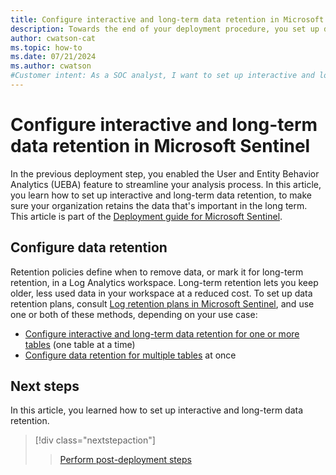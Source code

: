 ```yaml
---
title: Configure interactive and long-term data retention in Microsoft Sentinel
description: Towards the end of your deployment procedure, you set up data retention to suit your organization's needs.
author: cwatson-cat
ms.topic: how-to
ms.date: 07/21/2024
ms.author: cwatson
#Customer intent: As a SOC analyst, I want to set up interactive and long-term data retention settings so I can retain the data that's important to my organization in the long term.
---
```


# Configure interactive and long-term data retention in Microsoft Sentinel

In the previous deployment step, you enabled the User and Entity Behavior Analytics (UEBA) feature to streamline your analysis process. In this article, you learn how to set up interactive and long-term data retention, to make sure your organization retains the data that's important in the long term. This article is part of the [Deployment guide for Microsoft Sentinel](deploy-overview.md).

## Configure data retention

Retention policies define when to remove data, or mark it for long-term retention, in a Log Analytics workspace. Long-term retention lets you keep older, less used data in your workspace at a reduced cost. To set up data retention plans, consult [Log retention plans in Microsoft Sentinel](log-plans.md), and use one or both of these methods, depending on your use case:

- [Configure interactive and long-term data retention for one or more tables](/azure/azure-monitor/logs/data-retention-configure) (one table at a time)
- [Configure data retention for multiple tables](https://github.com/Azure/Azure-Sentinel/tree/master/Tools/Archive-Log-Tool) at once

## Next steps

In this article, you learned how to set up interactive and long-term data retention.

> [!div class="nextstepaction"]
>>[Perform post-deployment steps](review-fine-tune-overview.md)